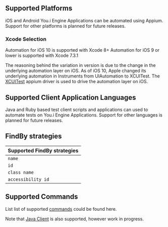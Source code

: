 ## Supported Platforms
iOS and Android You.i Engine Applications can be automated using Appium. Support for other platforms is planned for future releases.

### Xcode Selection
Automation for iOS 10 is supported with Xcode 8+
Automation for iOS 9 or lower is supported with Xcode 7.3.1

The reasoning behind the variation in version is due to the change in the underlying automation layer on iOS. As of iOS 10, Apple changed its underlying automation in Instruments from UIAutomation to XCUITest. The [XCUITest](https://github.com/appium/appium-xcuitest-driver) appium driver is used to drive the automation layer on iOS.

## Supported Client Application Languages
Java and Ruby based test client scripts and applications can used to automate tests on You.i Engine Applications. Support for other languages is planned for future releases.


## FindBy strategies
| Supported FindBy strategies    |
|--------------------------------|
| `name`                         |
| `id`                           |
| `class name`                   |
| `accessibility id`             |



## Supported Commands

List list of supported [commands](SupportedCommands/Commands.md) could be found here.

Note that [Java Client](JavaClient.md) is also supported, however work in progress.

